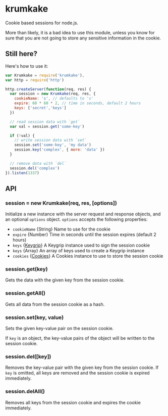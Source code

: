 # krumkake

Cookie based sessions for node.js.

More than likely, it is a bad idea to use this module, unless you know for
sure that you are not going to store any sensitive information in the cookie.

## Still here?

Here's how to use it:

```javascript
var Krumkake = require('krumkake'),
var http = require('http')

http.createServer(function(req, res) {
  var session = new Krumkake(req, res, {
    cookieName: 's', // defaults to 's'
    expire: 60 * 60 * 2, // time in seconds, default 2 hours
    keys: ['secret','keys']
  })

  // read session data with `get`
  var val = session.get('some-key')

  if (!val) {
    // write session data with `set`
    session.set('some-key', 'my data')
    session.key('complex', { more: 'data' })
  }

  // remove data with `del`
  session.del('complex')
}).listen(1337)
```

## API

### session = new Krumkake(req, res, [options])

Initialize a new instance with the server request and response objects, and an
optional `options` object. `options` accepts the following properties:

* `cookieName` {String} Name to use for the cookie
* `expire` {Number} Time in seconds until the session expires (default 2 hours)
* `keys` {[Keygrip](https://github.com/jed/keygrip)} A Keygrip instance used to
  sign the session cookie
* `keys` {Array} An array of keys used to create a Keygrip instance
* `cookies` {[Cookies](https://github.com/jed/cookies)} A Cookies instance to
  use to store the session cookie

### session.get(key)

Gets the data with the given key from the session cookie.

### session.getAll()

Gets all data from the session cookie as a hash.

### session.set(key, value)

Sets the given key-value pair on the session cookie.

If `key` is an object, the key-value pairs of the object will be written to the
session cookie.

### session.del([key])

Removes the key-value pair with the given key from the session cookie. If `key`
is omitted, all keys are removed and the session cookie is expired immediately.

### session.delAll()

Removes all keys from the session cookie and expires the cookie immediately.
